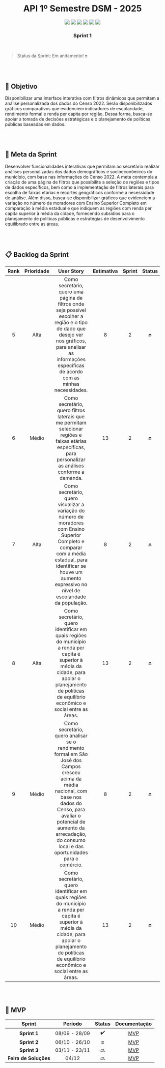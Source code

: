 
<div align="center">
  
  # API 1º Semestre DSM - 2025

</div>

<div align="center">
 <a href="https://docs.python.org/3/"><img src = "https://img.shields.io/badge/python-3670A0?style=for-the-badge&logo=python&logoColor=ffdd54"/></a>
 <a href="https://www.w3schools.com/tags/tag_doctype.asp"><img src = "https://img.shields.io/badge/html5-%23E34F26.svg?style=for-the-badge&logo=html5&logoColor=white"/></a>
 <a href="https://www.w3schools.com/css/"><img src = "https://img.shields.io/badge/css3-%231572B6.svg?style=for-the-badge&logo=css3&logoColor=white"/></a>
 <a href="http://colab.google/"><img src = "https://img.shields.io/badge/Google%20Colab%20-%20%23F9AB00?style=for-the-badge&logo=Google%20Colab&logoColor=black"/></a>
 <a href="https://pandas.pydata.org/"><img src = "https://img.shields.io/badge/pandas-%23150458?style=for-the-badge&logo=pandas"/></a>
 <a href= "https://www.figma.com/pt-br/"><img src="https://img.shields.io/badge/FIGMA-%23F24E1E?style=for-the-badge&logo=figma&logoColor=black"/></a>
</div>

<div align="center">

  ### Sprint 1
  
</div>

<br>

> Status da Sprint: Em andamento! 🔛

</br>

<br>

## :round_pushpin: Objetivo

Disponibilizar uma interface interativa com filtros dinâmicos que permitam a análise personalizada dos dados do Censo 2022. Serão disponibilizados gráficos comparativos que evidenciem indicadores de escolaridade, rendimento formal e renda per capita por região. Dessa forma, busca-se apoiar a tomada de decisões estratégicas e o planejamento de políticas públicas baseadas em dados.

</br>


<br>

## :dart: Meta da Sprint

Desenvolver funcionalidades interativas que permitam ao secretário realizar análises personalizadas dos dados demográficos e socioeconômicos do município, com base nas informações do Censo 2022. A meta contempla a criação de uma página de filtros que possibilite a seleção de regiões e tipos de dados específicos, bem como a implementação de filtros laterais para escolha de faixas etárias e recortes geográficos conforme a necessidade de análise. Além disso, busca-se disponibilizar gráficos que evidenciem a variação no número de moradores com Ensino Superior Completo em comparação à média estadual e que indiquem as regiões com renda per capita superior à média da cidade, fornecendo subsídios para o planejamento de políticas públicas e estratégias de desenvolvimento equilibrado entre as áreas.

</br>


<br>

## 📋 Backlog da Sprint

|      Rank      |    Prioridade   |                    User Story                           |    Estimativa   |  Sprint  | Status | Meta |
| :------------: | :-------------: | :-----------------------------------------------------: | :-------------: |  :-----: | :----: |:----:|
|  5  | Alta | Como secretário, quero uma página de filtros onde seja possível escolher a região e o tipo de dado que desejo ver nos gráficos, para analisar as informações específicas de acordo com as minhas necessidades. | 8 | 2 | 🔛 | ✖️
|  6  | Médio  | Como secretário, quero filtros laterais que me permitam selecionar regiões e faixas etárias específicas, para personalizar as análises conforme a demanda. | 13 | 2 | 🔛 | ️
|  7  | Alta | Como secretário, quero visualizar a variação do número de moradores com Ensino Superior Completo e comparar com a média estadual, para identificar se houve um aumento expressivo no nível de escolaridade da população. | 8 | 2 | 🔛 | ✖️
|  8  | Alta | Como secretário, quero identificar em quais regiões do município a renda per capita é superior à média da cidade, para apoiar o planejamento de políticas de equilíbrio econômico e social entre as áreas. | 13 | 2 | 🔛 | ✖️
|  9  | Médio | Como secretário, quero analisar se o rendimento formal em São José dos Campos cresceu acima da média nacional, com base nos dados do Censo, para avaliar o potencial de aumento da arrecadação, do consumo local e das oportunidades para o comércio. | 8 | 2 | 🔛 | 
| 10  | Médio | Como secretário, quero identificar em quais regiões do município a renda per capita é superior à média da cidade, para apoiar o planejamento de políticas de equilíbrio econômico e social entre as áreas. | 13 | 2 | 🔛 | 





</br>

<br>

## 📂 MVP 

| Sprint | Período |Status| Documentação |
|:------:|:-------:|:------------:|:----------:|
| **Sprint 1**  | 08/09 - 28/09 | ✔️ | [MVP](https://youtu.be/03TNUyL9tUg?si=OSNxtr4BpAINg_1R) |
| **Sprint 2**  | 06/10 - 26/10 | 🔛 | [MVP](doc/Sprints/Sprint_2) |
| **Sprint 3**  | 03/11 - 23/11 | 🔜 | [MVP](doc/Sprints/Sprint_3) |
| **Feira de Soluções** | 04/12 | 🔜 | [MVP](README.md)|


</br>
